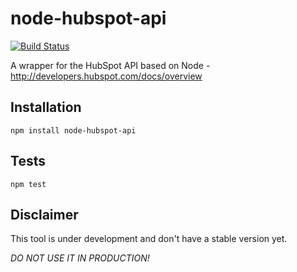 # node-hubspot-api
[![Build Status](https://api.travis-ci.org/hmschreiner/node-hubspot-api.svg)](https://travis-ci.org/hmschreiner/node-hubspot-api.svg?branch=master)

A wrapper for the HubSpot API based on Node - http://developers.hubspot.com/docs/overview

## Installation

  `npm install node-hubspot-api`

## Tests

  `npm test`

## Disclaimer
This tool is under development and don't have a stable version yet.

*DO NOT USE IT IN PRODUCTION!*
